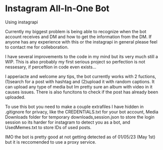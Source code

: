 # Instagram All-In-One Bot 
Using instagrapi

Currently my biggest problem is being able to recognize when the bot account receives and DM and how to get the information from the DM. If anyone has any experience with this or the instagrapi in general please feel to contact me for colleboration. 

I have several improvements to the code in my mind but its very much still a WIP. This is also probably my first serious project so perfection is not nessesary, if perceftion in code even exists...

I apperiacte and welcome any tips, the bot currently works with 2 fuctions, (1)search for a post with hashtag and (2)upload it with random captions. It can upload any type of media but Im pretty sure an album with video in it causes issues. There is also funcitons to check if the post has already been uploaded. 

To use this bot you need to make a couple extrafiles I have hidden in .gitignore for privacy, like the CREDENTIALS.txt for your bot account, Media Downloads folder for temporary downloads,session.json to store the login session so its harder for instagram to detect you as a bot, and UsedMemes.txt to store IDs of used posts.

IMO the bot is pretty good at not getting detected as of 01/05/23 (May 1st) but it is reccomended to use a proxy service. 

